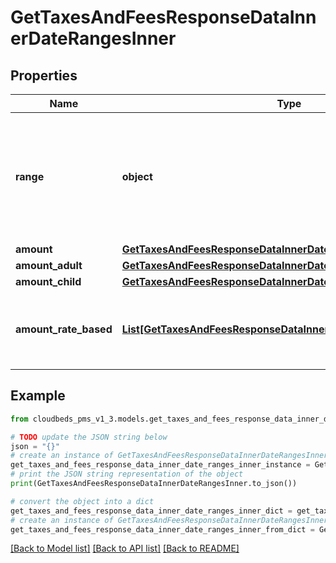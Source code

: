 # GetTaxesAndFeesResponseDataInnerDateRangesInner


## Properties

Name | Type | Description | Notes
------------ | ------------- | ------------- | -------------
**range** | **object** | ISO 8601 date range. It can be in the format YYYY-MM-DD/YYYY-MM-DD or YYYY-MM-DD/ (to indicate that the end date is not defined). In case of empty year the format is --MM-DD/--MM-DD | [optional] 
**amount** | [**GetTaxesAndFeesResponseDataInnerDateRangesInnerAmount**](GetTaxesAndFeesResponseDataInnerDateRangesInnerAmount.md) |  | [optional] 
**amount_adult** | [**GetTaxesAndFeesResponseDataInnerDateRangesInnerAmountAdult**](GetTaxesAndFeesResponseDataInnerDateRangesInnerAmountAdult.md) |  | [optional] 
**amount_child** | [**GetTaxesAndFeesResponseDataInnerDateRangesInnerAmountChild**](GetTaxesAndFeesResponseDataInnerDateRangesInnerAmountChild.md) |  | [optional] 
**amount_rate_based** | [**List[GetTaxesAndFeesResponseDataInnerAmountRateBasedInner]**](GetTaxesAndFeesResponseDataInnerAmountRateBasedInner.md) | Rules defined for Rate-Based taxes/fees. Only applicable if amountType &#x3D; percentage_rate_based (Rate-based) | [optional] 

## Example

```python
from cloudbeds_pms_v1_3.models.get_taxes_and_fees_response_data_inner_date_ranges_inner import GetTaxesAndFeesResponseDataInnerDateRangesInner

# TODO update the JSON string below
json = "{}"
# create an instance of GetTaxesAndFeesResponseDataInnerDateRangesInner from a JSON string
get_taxes_and_fees_response_data_inner_date_ranges_inner_instance = GetTaxesAndFeesResponseDataInnerDateRangesInner.from_json(json)
# print the JSON string representation of the object
print(GetTaxesAndFeesResponseDataInnerDateRangesInner.to_json())

# convert the object into a dict
get_taxes_and_fees_response_data_inner_date_ranges_inner_dict = get_taxes_and_fees_response_data_inner_date_ranges_inner_instance.to_dict()
# create an instance of GetTaxesAndFeesResponseDataInnerDateRangesInner from a dict
get_taxes_and_fees_response_data_inner_date_ranges_inner_from_dict = GetTaxesAndFeesResponseDataInnerDateRangesInner.from_dict(get_taxes_and_fees_response_data_inner_date_ranges_inner_dict)
```
[[Back to Model list]](../README.md#documentation-for-models) [[Back to API list]](../README.md#documentation-for-api-endpoints) [[Back to README]](../README.md)


